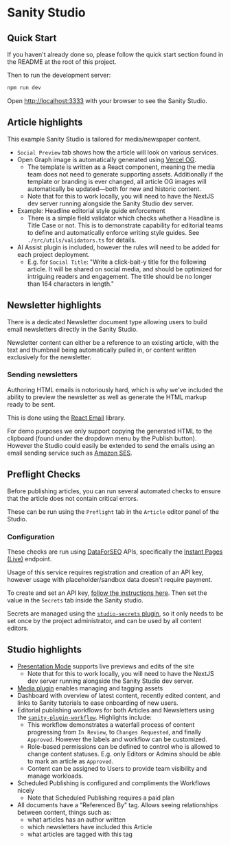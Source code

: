 # Sanity Studio

## Quick Start

If you haven't already done so, please follow the quick start
section found in the README at the root of this project.

Then to run the development server:

```bash
npm run dev
```

Open [http://localhost:3333](http://localhost:3333) with your browser to see the Sanity Studio.

## Article highlights

This example Sanity Studio is tailored for media/newspaper content.

- `Social Preview` tab shows how the article will look on various services.
- Open Graph image is automatically generated using [Vercel OG](https://vercel.com/docs/functions/edge-functions/og-image-generation).
  - The template is written as a React component, meaning the media team does not need to generate supporting assets. Additionally if the template or branding is ever changed, all article OG images will automatically be updated—both for new and historic content.
  - Note that for this to work locally, you will need to have the NextJS dev server running alongside the Sanity Studio dev server.
- Example: Headline editorial style guide enforcement
  - There is a simple field validator which checks whether a Headline is Title Case or not. This is to demonstrate capability for editorial teams to define and automatically
    enforce writing style guides. See `./src/utils/validators.ts` for details.
- AI Assist plugin is included, however the rules will need to be added for each project deployment.
  - E.g. for `Social Title`: "Write a click-bait-y title for the following article. It will be shared on social media, and should be optimized for intriguing readers and engagement. The title should be no longer than 164 characters in length."

## Newsletter highlights

There is a dedicated Newsletter document type allowing users to build email newsletters directly
in the Sanity Studio.

Newsletter content can either be a reference to an existing article, with the text and thumbnail being automatically pulled in, or content written exclusively for the newsletter.

### Sending newsletters

Authoring HTML emails is notoriously hard, which is why we've included the ability to preview the newsletter
as well as generate the HTML markup ready to be sent.

This is done using the [React Email](https://react.email) library.

For demo purposes we only support copying the generated HTML to the clipboard (found under the dropdown menu by the Publish button). However the Studio could easily be extended to send the emails using an email sending service such as [Amazon SES](https://aws.amazon.com/ses/).

## Preflight Checks

Before publishing articles, you can run several automated checks to ensure that the article does not contain
critical errors.

These can be run using the `Preflight` tab in the `Article` editor panel of the Studio.

### Configuration

These checks are run using [DataForSEO](https://dataforseo.com) APIs, specifically the [Instant Pages (Live)](https://docs.dataforseo.com/v3/on_page/instant_pages) endpoint.

Usage of this service requires registration and creation of an API key, however usage with placeholder/sandbox data doesn't require payment.

To create and set an API key, [follow the instructions here](https://docs.dataforseo.com/v3/auth/).
Then set the value in the `Secrets` tab inside the Sanity studio.

Secrets are managed using the [`studio-secrets` plugin](https://github.com/sanity-io/sanity-studio-secrets), so it only needs to be set once by the project administrator, and can be used by all content editors.

## Studio highlights

- [Presentation Mode](https://github.com/sanity-io/visual-editing) supports live previews and edits of the site
  - Note that for this to work locally, you will need to have the NextJS dev server running alongside the Sanity Studio dev server.
- [Media plugin](https://github.com/sanity-io/sanity-plugin-media) enables managing and tagging assets
- Dashboard with overview of latest content, recently edited content, and links to Sanity tutorials to ease onboarding of new users.
- Editorial publishing workflows for both Articles and Newsletters using the [`sanity-plugin-workflow`](https://github.com/sanity-io/sanity-plugin-workflow). Highlights include:
  - This workflow demonstrates a waterfall process of content progressing from `In Review`, to `Changes Requested`, and finally `Approved`. However the labels and workflow can be customized.
  - Role-based permissions can be defined to control who is allowed to change content statuses. E.g. only Editors or Admins should be able to mark an article as `Approved`.
  - Content can be assigned to Users to provide team visibility and manage workloads.
- Scheduled Publishing is configured and compliments the Workflows nicely
  - Note that Scheduled Publishing requires a paid plan
- All documents have a “Referenced By” tag. Allows seeing relationships between content, things such as:
  - what articles has an author written
  - which newsletters have included this Article
  - what articles are tagged with this tag
